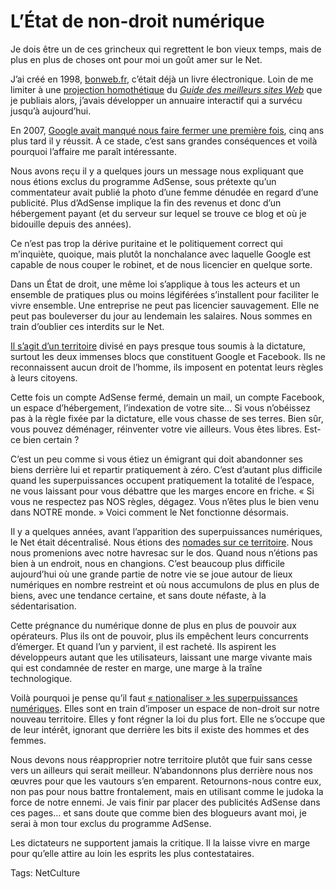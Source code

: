 # L’État de non-droit numérique

Je dois être un de ces grincheux qui regrettent le bon vieux temps, mais de plus en plus de choses ont pour moi un goût amer sur le Net.<span id="more-23541"></span>

J’ai créé en 1998, [bonweb.fr](http://bonweb.fr), c’était déjà un livre électronique. Loin de me limiter à une [projection homothétique](http://blog.tcrouzet.com/2011/01/26/definir-livre-electronique/) du [*Guide des meilleurs sites Web*](http://blog.tcrouzet.com/bibliographie/vulgarisation-1997-2003/) que je publiais alors, j’avais développer un annuaire interactif qui a survécu jusqu’à aujourd’hui.

En 2007, [Google avait manqué nous faire fermer une première fois](http://blog.tcrouzet.com/tag/bonweb/), cinq ans plus tard il y réussit. À ce stade, c’est sans grandes conséquences et voilà pourquoi l’affaire me paraît intéressante.

Nous avons reçu il y a quelques jours un message nous expliquant que nous étions exclus du programme AdSense, sous prétexte qu’un commentateur avait publié la photo d’une femme dénudée en regard d’une publicité. Plus d’AdSense implique la fin des revenus et donc d’un hébergement payant (et du serveur sur lequel se trouve ce blog et où je bidouille depuis des années).

Ce n’est pas trop la dérive puritaine et le politiquement correct qui m’inquiète, quoique, mais plutôt la nonchalance avec laquelle Google est capable de nous couper le robinet, et de nous licencier en quelque sorte.

Dans un État de droit, une même loi s’applique à tous les acteurs et un ensemble de pratiques plus ou moins légiférées s’installent pour faciliter le vivre ensemble. Une entreprise ne peut pas licencier sauvagement. Elle ne peut pas bouleverser du jour au lendemain les salaires. Nous sommes en train d’oublier ces interdits sur le Net.

[Il s’agit d’un territoire](http://blog.tcrouzet.com/tag/territoire/) divisé en pays presque tous soumis à la dictature, surtout les deux immenses blocs que constituent Google et Facebook. Ils ne reconnaissent aucun droit de l’homme, ils imposent en potentat leurs règles à leurs citoyens.

Cette fois un compte AdSense fermé, demain un mail, un compte Facebook, un espace d’hébergement, l’indexation de votre site… Si vous n’obéissez pas à la règle fixée par la dictature, elle vous chasse de ses terres. Bien sûr, vous pouvez déménager, réinventer votre vie ailleurs. Vous êtes libres. Est-ce bien certain ?

C’est un peu comme si vous étiez un émigrant qui doit abandonner ses biens derrière lui et repartir pratiquement à zéro. C’est d’autant plus difficile quand les superpuissances occupent pratiquement la totalité de l’espace, ne vous laissant pour vous débattre que les marges encore en friche. « Si vous ne respectez pas NOS règles, dégagez. Vous n’êtes plus le bien venu dans NOTRE monde. » Voici comment le Net fonctionne désormais.

Il y a quelques années, avant l’apparition des superpuissances numériques, le Net était décentralisé. Nous étions des [nomades sur ce territoire](http://blog.tcrouzet.com/alternative-nomade/). Nous nous promenions avec notre havresac sur le dos. Quand nous n’étions pas bien à un endroit, nous en changions. C’est beaucoup plus difficile aujourd’hui où une grande partie de notre vie se joue autour de lieux numériques en nombre restreint et où nous accumulons de plus en plus de biens, avec une tendance certaine, et sans doute néfaste, à la sédentarisation.

Cette prégnance du numérique donne de plus en plus de pouvoir aux opérateurs. Plus ils ont de pouvoir, plus ils empêchent leurs concurrents d’émerger. Et quand l’un y parvient, il est racheté. Ils aspirent les développeurs autant que les utilisateurs, laissant une marge vivante mais qui est condamnée de rester en marge, une marge à la traîne technologique.

Voilà pourquoi je pense qu’il faut [« nationaliser » les superpuissances numériques](http://blog.tcrouzet.com/2012/03/05/nationalisons-google-et-facebook/). Elles sont en train d’imposer un espace de non-droit sur notre nouveau territoire. Elles y font régner la loi du plus fort. Elle ne s’occupe que de leur intérêt, ignorant que derrière les bits il existe des hommes et des femmes.

Nous devons nous réapproprier notre territoire plutôt que fuir sans cesse vers un ailleurs qui serait meilleur. N’abandonnons plus derrière nous nos œuvres pour que les vautours s’en emparent. Retournons-nous contre eux, non pas pour nous battre frontalement, mais en utilisant comme le judoka la force de notre ennemi. Je vais finir par placer des publicités AdSense dans ces pages… et sans doute que comme bien des blogueurs avant moi, je serai à mon tour exclus du programme AdSense.

Les dictateurs ne supportent jamais la critique. Il la laisse vivre en marge pour qu’elle attire au loin les esprits les plus contestataires.

Tags: NetCulture